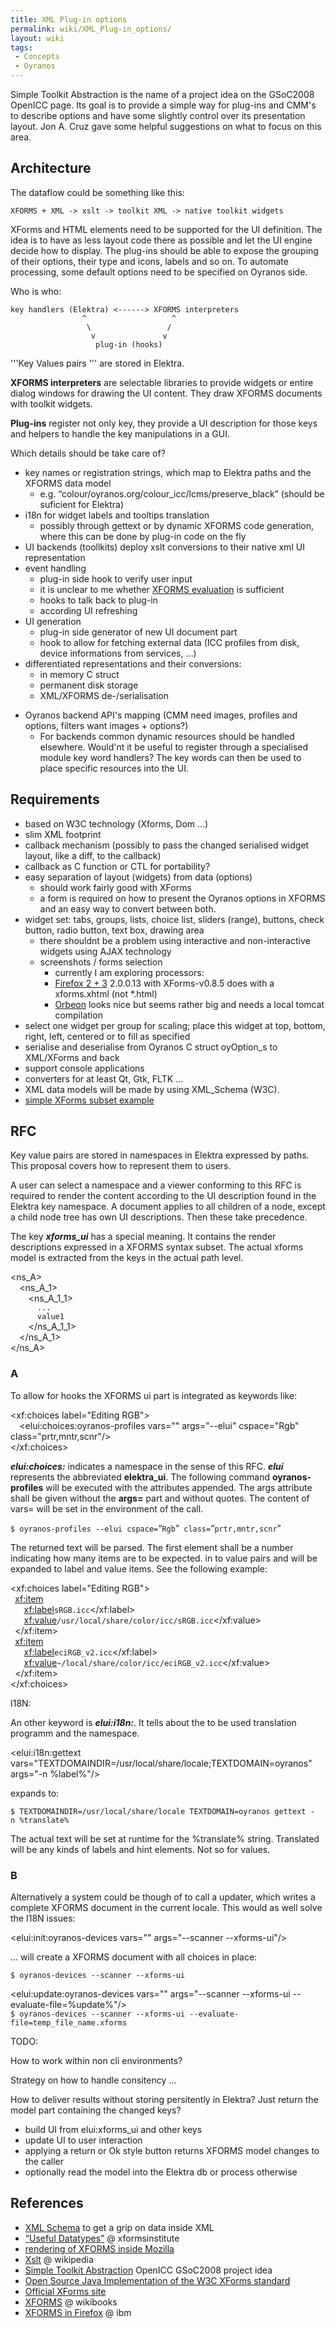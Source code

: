 ```yaml
---
title: XML Plug-in options
permalink: wiki/XML_Plug-in_options/
layout: wiki
tags:
 - Concepts
 - Oyranos
---
```


Simple Toolkit Abstraction is the name of a project idea on the GSoC2008
OpenICC page. Its goal is to provide a simple way for plug-ins and CMM's
to describe options and have some slightly control over its presentation
layout. Jon A. Cruz gave some helpful suggestions on what to focus on
this area.

Architecture
------------

The dataflow could be something like this:

`XFORMS + XML -> xslt -> toolkit XML -> native toolkit widgets`

XForms and HTML elements need to be supported for the UI definition. The
idea is to have as less layout code there as possible and let the UI
engine decide how to display. The plug-ins should be able to expose the
grouping of their options, their type and icons, labels and so on. To
automate processing, some default options need to be specified on
Oyranos side.

Who is who:

`key handlers (Elektra) <------> XFORMS interpreters`  
`                ^                   ^`  
`                 \                 /`  
`                  v               v`  
`                   plug-in (hooks)`

'''Key Values pairs ''' are stored in Elektra.

**XFORMS interpreters** are selectable libraries to provide widgets or
entire dialog windows for drawing the UI content. They draw XFORMS
documents with toolkit widgets.

**Plug-ins** register not only key, they provide a UI description for
those keys and helpers to handle the key manipulations in a GUI.

Which details should be take care of?

-   key names or registration strings, which map to Elektra paths and
    the XFORMS data model
    -   e.g. “colour/oyranos.org/colour\_icc/lcms/preserve\_black”
        (should be suficient for Elektra)
-   i18n for widget labels and tooltips translation
    -   possibly through gettext or by dynamic XFORMS code generation,
        where this can be done by plug-in code on the fly
-   UI backends (toollkits) deploy xslt conversions to their native xml
    UI representation
-   event handling
    -   plug-in side hook to verify user input
    -   it is unclear to me whether [XFORMS
        evaluation](http://www.w3.org/TR/xforms/#expr-lib) is sufficient
    -   hooks to talk back to plug-in
    -   according UI refreshing
-   UI generation
    -   plug-in side generator of new UI document part
    -   hook to allow for fetching external data (ICC profiles from
        disk, device informations from services, ...)
-   differentiated representations and their conversions:
    -   in memory C struct
    -   permanent disk storage
    -   XML/XFORMS de-/serialisation

<!-- -->

-   Oyranos backend API's mapping (CMM need images, profiles and
    options, filters want images + options?)
    -   For backends common dynamic resources should be handled
        elsewhere. Would'nt it be useful to register through a
        specialised module key word handlers? The key words can then be
        used to place specific resources into the UI.

Requirements
------------

-   based on W3C technology (Xforms, Dom ...)
-   slim XML footprint
-   callback mechanism (possibly to pass the changed serialised widget
    layout, like a diff, to the callback)
-   callback as C function or CTL for portability?
-   easy separation of layout (widgets) from data (options)
    -   should work fairly good with XForms
    -   a form is required on how to present the Oyranos options in
        XFORMS and an easy way to convert between both.
-   widget set: tabs, groups, lists, choice list, sliders (range),
    buttons, check button, radio button, text box, drawing area
    -   there shouldnt be a problem using interactive and
        non-interactive widgets using AJAX technology
    -   screenshots / forms selection
        -   currently I am exploring processors:
        -   [Firefox 2 +
            3](https://addons.mozilla.org/de/firefox/addon/824) 2.0.0.13
            with XForms-v0.8.5 does with a xforms.xhtml (not \*.html)
        -   [Orbeon](http://www.orbeon.com) looks nice but seems rather
            big and needs a local tomcat compilation
-   select one widget per group for scaling; place this widget at top,
    bottom, right, left, centered or to fill as specified
-   serialise and deserialise from Oyranos C struct oyOption\_s to
    XML/XForms and back
-   support console applications
-   converters for at least Qt, Gtk, FLTK ...
-   XML data models will be made by using XML\_Schema (W3C).
-   [simple XForms subset
    example](http://www.oyranos.org/scm?p=oyranos.git;a=blob_plain;f=doc/oforms-example.xhtml)

RFC
---

Key value pairs are stored in namespaces in Elektra expressed by paths.
This proposal covers how to represent them to users.

A user can select a namespace and a viewer conforming to this RFC is
required to render the content according to the UI description found in
the Elektra key namespace. A document applies to all children of a node,
except a child node tree has own UI descriptions. Then these take
precedence.

The key ***xforms\_ui*** has a special meaning. It contains the render
descriptions expressed in a XFORMS syntax subset. The actual xforms
model is extracted from the keys in the actual path level.

<ns_A>  
`  `<ns_A_1>  
`    `<ns_A_1_1>  
`      `<key name="xforms_ui">`...`</key>  
`      `<key name="my_key1">`value1`</key>  
`    `</ns_A_1_1>  
`  `</ns_A_1>  
</ns_A>

### A

To allow for hooks the XFORMS ui part is integrated as keywords like:

<xf:choices label="Editing RGB">  
`  `<elui:choices:oyranos-profiles vars="" args="--elui" cspace="Rgb" class="prtr,mntr,scnr"/>  
</xf:choices>

***elui:choices:*** indicates a namespace in the sense of this RFC.
***elui*** represents the abbreviated **elektra\_ui**. The following
command **oyranos-profiles** will be executed with the attributes
appended. The args attribute shall be given without the **args=** part
and without quotes. The content of vars= will be set in the environment
of the call.

`$ oyranos-profiles --elui cspace=`“`Rgb`”` class=`“`prtr,mntr,scnr`”

The returned text will be parsed. The first element shall be a number
indicating how many items are to be expected. in to value pairs and will
be expanded to label and value items. See the following example:

<xf:choices label="Editing RGB">  
` `<xf:item>  
`   `<xf:label>`sRGB.icc`</xf:label>  
`   `<xf:value>`/usr/local/share/color/icc/sRGB.icc`</xf:value>  
` `</xf:item>  
` `<xf:item>  
`   `<xf:label>`eciRGB_v2.icc`</xf:label>  
`   `<xf:value>`~/local/share/color/icc/eciRGB_v2.icc`</xf:value>  
` `</xf:item>  
</xf:choices>

I18N:

An other keyword is ***elui:i18n:***. It tells about the to be used
translation programm and the namespace.

<elui:i18n:gettext vars="TEXTDOMAINDIR=/usr/local/share/locale;TEXTDOMAIN=oyranos" args="-n %label%"/>

expands to:

`$ TEXTDOMAINDIR=/usr/local/share/locale TEXTDOMAIN=oyranos gettext -n %translate%`

The actual text will be set at runtime for the %translate% string.
Translated will be any kinds of labels and hint elements. Not so for
values.

### B

Alternatively a system could be though of to call a updater, which
writes a complete XFORMS document in the current locale. This would as
well solve the I18N issues:

<elui:init:oyranos-devices vars="" args="--scanner --xforms-ui"/>

... will create a XFORMS document with all choices in place:

`$ oyranos-devices --scanner --xforms-ui`

<elui:update:oyranos-devices vars="" args="--scanner --xforms-ui --evaluate-file=%update%"/>  
`$ oyranos-devices --scanner --xforms-ui --evaluate-file=temp_file_name.xforms`

TODO:

How to work within non cli environments?

Strategy on how to handle consitency ...

How to deliver results without storing persitently in Elektra? Just
return the model part containing the changed keys?

-   build UI from elui:xforms\_ui and other keys
-   update UI to user interaction
-   applying a return or Ok style button returns XFORMS model changes to
    the caller
-   optionally read the model into the Elektra db or process otherwise

References
----------

-   [XML Schema](http://www.w3.org/TR/xmlschema-2/#built-in-datatypes)
    to get a grip on data inside XML
-   [“Useful
    Datatypes”](http://xformsinstitute.com/essentials/browse/book.php#ch04-6-fm2xml)
    @ xformsinstitute
-   [rendering of XFORMS inside
    Mozilla](http://developer.mozilla.org/en/docs/XForms)
-   [Xslt](http://en.wikipedia.org/wiki/Xslt) @ wikipedia
-   [Simple Toolkit
    Abstraction](http://www.freedesktop.org/wiki/OpenIccForGoogleSoC2008#head-07e05f69f1b4e331ba0d3741dc06ba53ae728459)
    OpenICC GSoC2008 project idea
-   [Open Source Java Implementation of the W3C XForms
    standard](http://chiba.sourceforge.net/)
-   [Official XForms site](http://www.w3.org/TR/xforms/)
-   [XFORMS](http://en.wikibooks.org/wiki/XForms) @ wikibooks
-   [XFORMS in
    Firefox](http://www.ibm.com/developerworks/xml/library/x-xformsfirefox/)
    @ ibm

